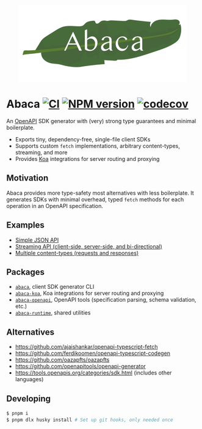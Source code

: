 <p align="center">
  <img src="assets/logo.png" height="200" stype="margin: 2em;"/>
</p>

# Abaca [![CI](https://github.com/opvious/abaca/actions/workflows/ci.yml/badge.svg)](https://github.com/opvious/abaca/actions/workflows/ci.yml) [![NPM version](https://img.shields.io/npm/v/abaca.svg)](https://www.npmjs.com/package/abaca) [![codecov](https://codecov.io/gh/opvious/abaca/branch/main/graph/badge.svg?token=XuV2bcZPjJ)](https://codecov.io/gh/opvious/abaca)

An [OpenAPI][] SDK generator with (very) strong type guarantees and minimal
boilerplate.

+ Exports tiny, dependency-free, single-file client SDKs
+ Supports custom `fetch` implementations, arbitrary content-types, streaming,
  and more
+ Provides [Koa][] integrations for server routing and proxying


## Motivation

Abaca provides more type-safety most alternatives with less boilerplate. It
generates SDKs with minimal overhead, typed `fetch` methods for each operation
in an OpenAPI specification.


## Examples

+ [Simple JSON API](/examples/json)
+ [Streaming API (client-side, server-side, and
  bi-directional)](/examples/streaming)
+ [Multiple content-types (requests and responses)](/examples/multi-content)


## Packages

+ [`abaca`](/packages/abaca), client SDK generator CLI
+ [`abaca-koa`](/packages/abaca-koa), Koa integrations for server routing and
  proxying
+ [`abaca-openapi`](/packages/abaca-openapi), OpenAPI tools (specification
  parsing, schema validation, etc.)
+ [`abaca-runtime`](/packages/abaca-runtime), shared utilities


## Alternatives

+ https://github.com/ajaishankar/openapi-typescript-fetch
+ https://github.com/ferdikoomen/openapi-typescript-codegen
+ https://github.com/oazapfts/oazapfts
+ https://github.com/openapitools/openapi-generator
+ https://tools.openapis.org/categories/sdk.html (includes other languages)


## Developing

```sh
$ pnpm i
$ pnpm dlx husky install # Set up git hooks, only needed once
```


[OpenAPI]: https://www.openapis.org/
[Koa]: https://koajs.com/
[string literals]: https://www.typescriptlang.org/docs/handbook/2/everyday-types.html#literal-types
